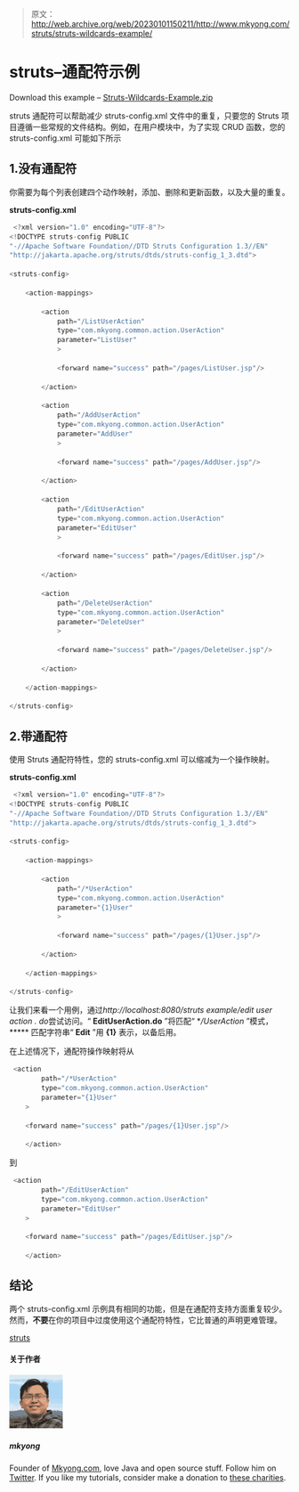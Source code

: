 > 原文：<http://web.archive.org/web/20230101150211/http://www.mkyong.com/struts/struts-wildcards-example/>

# struts–通配符示例

Download this example – [Struts-Wildcards-Example.zip](http://web.archive.org/web/20190826213259/http://www.mkyong.com/wp-content/uploads/2010/04/Struts-Wildcards-Example.zip)

struts 通配符可以帮助减少 struts-config.xml 文件中的重复，只要您的 Struts 项目遵循一些常规的文件结构。例如，在用户模块中，为了实现 CRUD 函数，您的 struts-config.xml 可能如下所示

## 1.没有通配符

你需要为每个列表创建四个动作映射，添加、删除和更新函数，以及大量的重复。

**struts-config.xml**

```java
 <?xml version="1.0" encoding="UTF-8"?>
<!DOCTYPE struts-config PUBLIC 
"-//Apache Software Foundation//DTD Struts Configuration 1.3//EN" 
"http://jakarta.apache.org/struts/dtds/struts-config_1_3.dtd">

<struts-config>

	<action-mappings>

	 	<action
			path="/ListUserAction"
			type="com.mkyong.common.action.UserAction"
			parameter="ListUser"
			>

			<forward name="success" path="/pages/ListUser.jsp"/>

		</action>

		<action
			path="/AddUserAction"
			type="com.mkyong.common.action.UserAction"
			parameter="AddUser"
			>

			<forward name="success" path="/pages/AddUser.jsp"/>

		</action>

		<action
			path="/EditUserAction"
			type="com.mkyong.common.action.UserAction"
			parameter="EditUser"
			>

			<forward name="success" path="/pages/EditUser.jsp"/>

		</action>

		<action
			path="/DeleteUserAction"
			type="com.mkyong.common.action.UserAction"
			parameter="DeleteUser"
			>

			<forward name="success" path="/pages/DeleteUser.jsp"/>

		</action>

	</action-mappings>

</struts-config> 
```

## 2.带通配符

使用 Struts 通配符特性，您的 struts-config.xml 可以缩减为一个操作映射。

**struts-config.xml**

```java
 <?xml version="1.0" encoding="UTF-8"?>
<!DOCTYPE struts-config PUBLIC 
"-//Apache Software Foundation//DTD Struts Configuration 1.3//EN" 
"http://jakarta.apache.org/struts/dtds/struts-config_1_3.dtd">

<struts-config>

	<action-mappings>

	 	<action
			path="/*UserAction"
			type="com.mkyong.common.action.UserAction"
			parameter="{1}User"
			>

			<forward name="success" path="/pages/{1}User.jsp"/>

		</action>

	</action-mappings>

</struts-config> 
```

让我们来看一个用例，通过*http://localhost:8080/struts example/edit user action . do*尝试访问。“ **EditUserAction.do** ”将匹配“ **/*UserAction** ”模式， ***** 匹配字符串“ **Edit** ”用 **{1}** 表示，以备后用。

在上述情况下，通配符操作映射将从

```java
 <action
		path="/*UserAction"
		type="com.mkyong.common.action.UserAction"
		parameter="{1}User"
	>

	<forward name="success" path="/pages/{1}User.jsp"/>

	</action> 
```

到

```java
 <action
		path="/EditUserAction"
		type="com.mkyong.common.action.UserAction"
		parameter="EditUser"
	>

	<forward name="success" path="/pages/EditUser.jsp"/>

	</action> 
```

## 结论

两个 struts-config.xml 示例具有相同的功能，但是在通配符支持方面重复较少。然而，**不要**在你的项目中过度使用这个通配符特性，它比普通的声明更难管理。

[struts](http://web.archive.org/web/20190826213259/https://www.mkyong.com/tag/struts/)<input type="hidden" id="mkyong-current-postId" value="4798">

#### 关于作者

![author image](img/be8bf54bed2485c7d31a498e3f787553.png)

##### mkyong

Founder of [Mkyong.com](http://web.archive.org/web/20190826213259/http://mkyong.com/), love Java and open source stuff. Follow him on [Twitter](http://web.archive.org/web/20190826213259/https://twitter.com/mkyong). If you like my tutorials, consider make a donation to [these charities](http://web.archive.org/web/20190826213259/http://www.mkyong.com/blog/donate-to-charity/).
